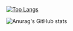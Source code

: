 [![Top Langs](https://github-readme-stats.vercel.app/api/top-langs/?username=manotv-alt&layout=donut)](https://github.com/anuraghazra/github-readme-stats)


![Anurag's GitHub stats](https://github-readme-stats.vercel.app/api?username=manotv-alt&show_icons=true&theme=radical)
